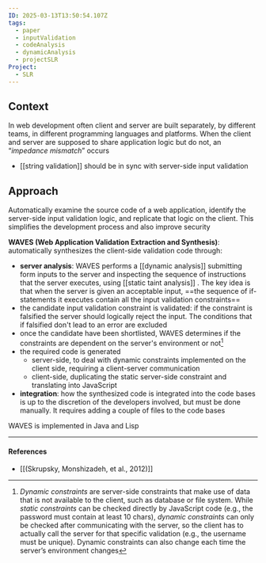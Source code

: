 ```yaml
---
ID: 2025-03-13T13:50:54.107Z
tags:
  - paper
  - inputValidation
  - codeAnalysis
  - dynamicAnalysis
  - projectSLR
Project:
  - SLR
---
```

## Context

In web development often client and server are built separately, by different teams, in different programming languages and platforms. When the client and server are supposed to share application logic but do not, an “*impedance mismatch*” occurs
- [[string validation]] should be in sync with server-side input validation

## Approach

Automatically examine the source code of a web application, identify the server-side input validation logic, and replicate that logic on the client. This simplifies the development process and also improve security

**WAVES (Web Application Validation Extraction and Synthesis)**: automatically synthesizes the client-side validation code through:
- **server analysis**: WAVES performs a [[dynamic analysis]] submitting form inputs to the server and inspecting the sequence of instructions that the server executes, using [[static taint analysis]] . The key idea is that when the server is given an acceptable input, ==the sequence of if-statements it executes contain all the input validation constraints==
- the candidate input validation constraint is validated: if the constraint is falsified the server should logically reject the input. The conditions that if falsified don't lead to an error are excluded
- once the candidate have been shortlisted, WAVES determines if the constraints are dependent on the server's environment or not[^1]
- the required code is generated
	- server-side, to deal with dynamic constraints implemented on the client side, requiring a client-server communication
	- client-side, duplicating the static server-side constraint and translating into JavaScript
- **integration**: how the synthesized code is integrated into the code bases is up to the discretion of the developers involved, but must be done manually. It requires adding a couple of files to the code bases

WAVES is implemented in Java and Lisp

---
#### References
- [[(Skrupsky, Monshizadeh, et al., 2012)]]

[^1]: *Dynamic constraints* are server-side constraints that make use of data that is not available to the client, such as database or file system. While *static constraints* can be checked directly by JavaScript code (e.g., the password must contain at least 10 chars), *dynamic constraints* can only be checked after communicating with the server, so the client has to actually call the server for that specific validation (e.g., the username must be unique). Dynamic constraints can also change each time the server’s environment changes
